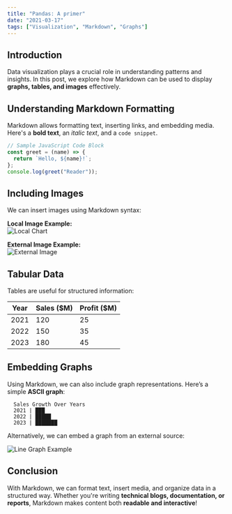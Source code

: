 ```yaml
---
title: "Pandas: A primer"
date: "2021-03-17"
tags: ["Visualization", "Markdown", "Graphs"]
---
```


## Introduction  
Data visualization plays a crucial role in understanding patterns and insights. In this post, we explore how Markdown can be used to display **graphs, tables, and images** effectively.

## Understanding Markdown Formatting  
Markdown allows formatting text, inserting links, and embedding media. Here's a **bold text**, an *italic text*, and a `code snippet`.

```js
// Sample JavaScript Code Block
const greet = (name) => {
  return `Hello, ${name}!`;
};
console.log(greet("Reader"));
```

## Including Images  
We can insert images using Markdown syntax:

**Local Image Example:**  
![Local Chart](../images/sample-chart.png)  

**External Image Example:**  
![External Image](https://upload.wikimedia.org/wikipedia/commons/3/3f/JPEG_example_flower.jpg)

## Tabular Data  
Tables are useful for structured information:

| Year | Sales ($M) | Profit ($M) |
|------|-----------|-------------|
| 2021 | 120       | 25          |
| 2022 | 150       | 35          |
| 2023 | 180       | 45          |

## Embedding Graphs  
Using Markdown, we can also include graph representations. Here’s a simple **ASCII graph**:

```
  Sales Growth Over Years
  2021 | ███
  2022 | █████
  2023 | ███████
```

Alternatively, we can embed a graph from an external source:

![Line Graph Example](https://upload.wikimedia.org/wikipedia/commons/1/1b/Line_graph.png)

## Conclusion  
With Markdown, we can format text, insert media, and organize data in a structured way. Whether you're writing **technical blogs, documentation, or reports**, Markdown makes content both **readable and interactive**!
